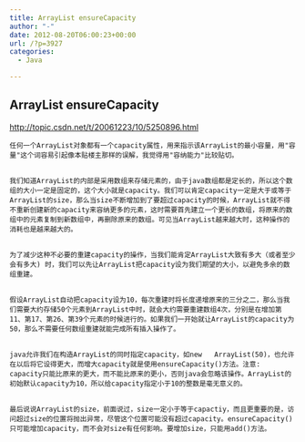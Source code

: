 ```yaml
---
title: ArrayList ensureCapacity
author: "-"
date: 2012-08-20T06:00:23+00:00
url: /?p=3927
categories:
  - Java

---
```

## ArrayList ensureCapacity
http://topic.csdn.net/t/20061223/10/5250896.html
  
    任何一个ArrayList对象都有一个capacity属性，用来指示该ArrayList的最小容量，用"容量"这个词容易引起像本贴楼主那样的误解，我觉得用"容纳能力"比较贴切。
  
  
    我们知道ArrayList的内部是采用数组来存储元素的，由于java数组都是定长的，所以这个数组的大小一定是固定的，这个大小就是capacity。我们可以肯定capacity一定是大于或等于ArrayList的size，那么当size不断增加到了要超过capacity的时候，ArrayList就不得不重新创建新的capacity来容纳更多的元素，这时需要首先建立一个更长的数组，将原来的数组中的元素复制到新数组中，再删除原来的数组。可见当ArrayList越来越大时，这种操作的消耗也是越来越大的。
  
  
    为了减少这种不必要的重建capacity的操作，当我们能肯定ArrayList大致有多大（或者至少会有多大) 时，我们可以先让ArrayList把capacity设为我们期望的大小，以避免多余的数组重建。
  
  
    假设ArrayList自动把capacity设为10，每次重建时将长度递增原来的三分之二，那么当我们需要大约存储50个元素到ArrayList中时，就会大约需要重建数组4次，分别是在增加第11、第17、第26、第39个元素的时候进行的。如果我们一开始就让ArrayList的capacity为50，那么不需要任何数组重建就能完成所有插入操作了。
  
  
    java允许我们在构造ArrayList的同时指定capacity，如new   ArrayList(50)，也允许在以后将它设得更大，而增大capacity就是使用ensureCapacity()方法。注意: capacity只能比原来的更大，而不能比原来的更小，否则java会忽略该操作。ArrayList的初始默认capacity为10，所以给capacity指定小于10的整数是毫无意义的。
  
  
    最后说说ArrayList的size，前面说过，size一定小于等于capactiy，而且更重要的是，访问超过size的位置将抛出异常，尽管这个位置可能没有超过capacity。ensureCapacity()只可能增加capacity，而不会对size有任何影响。要增加size，只能用add()方法。
  

